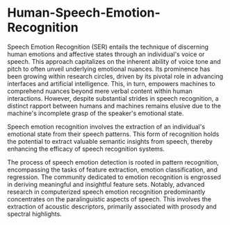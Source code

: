 # Human-Speech-Emotion-Recognition
Speech Emotion Recognition (SER) entails the technique of discerning human emotions and affective states through an individual's voice or speech. This approach capitalizes on the inherent ability of voice tone and pitch to often unveil underlying emotional nuances. Its prominence has been growing within research circles, driven by its pivotal role in advancing interfaces and artificial intelligence. This, in turn, empowers machines to comprehend nuances beyond mere verbal content within human interactions. However, despite substantial strides in speech recognition, a distinct rapport between humans and machines remains elusive due to the machine's incomplete grasp of the speaker's emotional state.

Speech emotion recognition involves the extraction of an individual's emotional state from their speech patterns. This form of recognition holds the potential to extract valuable semantic insights from speech, thereby enhancing the efficacy of speech recognition systems.

The process of speech emotion detection is rooted in pattern recognition, encompassing the tasks of feature extraction, emotion classification, and regression. The community dedicated to emotion recognition is engrossed in deriving meaningful and insightful feature sets. Notably, advanced research in computerized speech emotion recognition predominantly concentrates on the paralinguistic aspects of speech. This involves the extraction of acoustic descriptors, primarily associated with prosody and spectral highlights.

